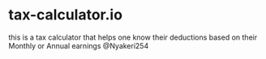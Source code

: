 # tax-calculator.io
this is a tax calculator that helps one know their deductions based on their Monthly or Annual earnings
@Nyakeri254
